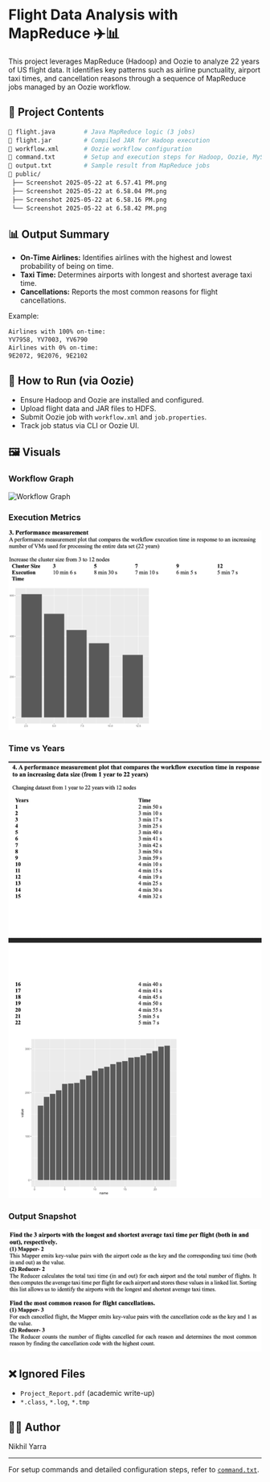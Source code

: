 # Flight Data Analysis with MapReduce ✈️📊

This project leverages MapReduce (Hadoop) and Oozie to analyze 22 years of US flight data. It identifies key patterns such as airline punctuality, airport taxi times, and cancellation reasons through a sequence of MapReduce jobs managed by an Oozie workflow.

## 📁 Project Contents

```bash
📄 flight.java        # Java MapReduce logic (3 jobs)
📄 flight.jar         # Compiled JAR for Hadoop execution
📄 workflow.xml       # Oozie workflow configuration
📄 command.txt        # Setup and execution steps for Hadoop, Oozie, MySQL
📄 output.txt         # Sample result from MapReduce jobs
📁 public/
 ├── Screenshot 2025-05-22 at 6.57.41 PM.png
 ├── Screenshot 2025-05-22 at 6.58.04 PM.png
 ├── Screenshot 2025-05-22 at 6.58.16 PM.png
 └── Screenshot 2025-05-22 at 6.58.42 PM.png
```

## 📊 Output Summary

- **On-Time Airlines:** Identifies airlines with the highest and lowest probability of being on time.
- **Taxi Time:** Determines airports with longest and shortest average taxi time.
- **Cancellations:** Reports the most common reasons for flight cancellations.

Example:
```
Airlines with 100% on-time:
YV7958, YV7003, YV6790
Airlines with 0% on-time:
9E2072, 9E2076, 9E2102
```

## 🚀 How to Run (via Oozie)

- Ensure Hadoop and Oozie are installed and configured.
- Upload flight data and JAR files to HDFS.
- Submit Oozie job with `workflow.xml` and `job.properties`.
- Track job status via CLI or Oozie UI.

## 🖼️ Visuals

### Workflow Graph
![Workflow Graph](public/worflow.png)

### Execution Metrics
![Cluster Scaling](public/metrics.png)

### Time vs Years
![Year Scaling](public/timevsyear.png)

### Output Snapshot
![Output Snapshot](public/output.png)

## ❌ Ignored Files

- `Project_Report.pdf`  (academic write-up)
- `*.class`, `*.log`, `*.tmp`

## 👨‍💻 Author

Nikhil Yarra  

---

For setup commands and detailed configuration steps, refer to [`command.txt`](command.txt).
